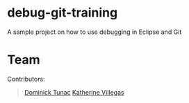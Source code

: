 # debug-git-training
A sample project on how to use debugging in Eclipse and Git


# Team <Team Name>

Contributors:

>[Dominick Tunac](https://nicktunac.github.io)
>[Katherine Villegas](https://kathvillegas.github.io)